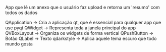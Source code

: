 App que lê um anexo que o usuário faz upload e retorna um 'resumo' com todos os dados

QApplication -> Cria a aplicação qt, que é essencial para qualquer app que use pyqt
QWidget -> Representa toda a janela principal do app
QVBoxLayout -> Organiza os widgets de forma vertical
QPushButton -> Botão
QLabel -> Texto
qdarkstyle -> Aplica aquele tema escuro que todo mundo gosta